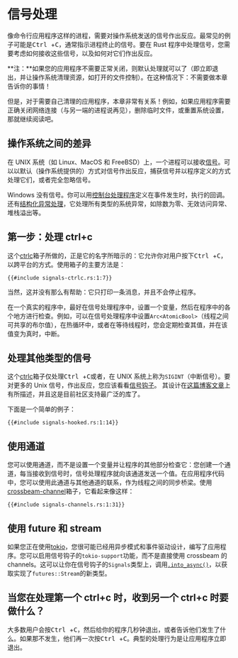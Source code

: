 # 信号处理

像命令行应用程序这样的进程，需要对操作系统发送的信号作出反应。最常见的例子可能是<kbd>Ctrl </kbd>+<kbd>C</kbd>，通常指示进程终止的信号。要在 Rust 程序中处理信号，您需要考虑如何接收这些信号，以及如何对它们作出反应。

<aside>

**注：**如果您的应用程序不需要正常关闭，则默认处理就可以了（即立即退出，并让操作系统清理资源，如打开的文件控制）。在这种情况下：不需要做本章告诉你的事情！

但是，对于需要自己清理的应用程序，本章非常有关系！例如，如果应用程序需要正确关闭网络连接（与另一端的进程说再见），删除临时文件，或重置系统设置，那就继续阅读吧。

</aside>

## 操作系统之间的差异

在 UNIX 系统（如 Linux、MacOS 和 FreeBSD）上，一个进程可以接收[信号][signals]。可以以默认（操作系统提供的）方式对信号作出反应，捕获信号并以程序定义的方式处理它们，或者完全忽略信号。

[signals]: https://manpages.ubuntu.com/manpages/bionic/en/man7/signal.7.html

Windows 没有信号。你可以用[控制台处理程序][console handlers]定义在事件发生时，执行的回调。还有[结构化异常处理][structured exception handling]，它处理所有类型的系统异常，如除数为零、无效访问异常、堆栈溢出等。

[console handlers]: https://docs.microsoft.com/de-de/windows/console/console-control-handlers
[structured exception handling]: https://docs.microsoft.com/en-us/windows/desktop/debug/structured-exception-handling

## 第一步：处理 ctrl+c

这个[ctrlc]箱子所做的，正是它的名字所暗示的：它允许你对用户按下<kbd>Ctrl </kbd>+<kbd>C</kbd>，以跨平台的方式。使用箱子的主要方法是：

[ctrlc]: https://crates.io/crates/ctrlc

```rust,ignore
{{#include signals-ctrlc.rs:1:7}}
```

当然，这并没有那么有帮助：它只打印一条消息，并且不会停止程序。

在一个真实的程序中，最好在信号处理程序中，设置一个变量，然后在程序中的各个地方进行检查。例如，可以在信号处理程序中设置`Arc<AtomicBool>`（线程之间可共享的布尔值），在热循环中，或者在等待线程时，您会定期检查其值，并在该值变为真时，中断。

## 处理其他类型的信号

这个[ctrlc]箱子仅处理<kbd>Ctrl </kbd>+<kbd>C</kbd>或者，在 UNIX 系统上称为`SIGINT`（中断信号）。要对更多的 Unix 信号，作出反应，您应该看看[信号钩子][signal-hook]。 其设计在[这篇博客文章][signal-hook-post]上有所描述，并且这是目前社区支持最广泛的库了。

下面是一个简单的例子：

```rust,ignore
{{#include signals-hooked.rs:1:14}}
```

[signal-hook-post]: https://vorner.github.io/2018/06/28/signal-hook.html

## 使用通道

您可以使用通道，而不是设置一个变量并让程序的其他部分检查它：您创建一个通道，每当接收到信号时，信号处理程序就向该通道发送一个值。在应用程序代码中，您可以使用此通道与其他通道的联系，作为线程之间的同步桥梁。使用[crossbeam-channel]箱子，它看起来像这样：

[crossbeam-channel]: https://crates.io/crates/crossbeam-channel

```rust,ignore
{{#include signals-channels.rs:1:31}}
```

## 使用 future 和 stream

如果您正在使用[tokio]，您很可能已经用异步模式和事件驱动设计，编写了应用程序。您可以启用信号钩子的`tokio-support`功能，而不是直接使用 crossbeam 的 channels。这可以让你在信号钩子的`Signals`类型上，调用[`.into_async()`]，以获取实现了`futures::Stream`的新类型。

[signal-hook]: https://crates.io/crates/signal-hook
[tokio]: https://tokio.rs/
[`.into_async()`]: https://docs.rs/signal-hook/0.1.6/signal_hook/iterator/struct.Signals.html#method.into_async

## 当您在处理第一个 ctrl+c 时，收到另一个 ctrl+c 时要做什么？

大多数用户会按<kbd>Ctrl </kbd>+<kbd>C</kbd>，然后给你的程序几秒钟退出，或者告诉他们发生了什么。如果那不发生，他们再一次按<kbd>Ctrl </kbd>+<kbd>C</kbd>。典型的处理行为是让应用程序立即退出。
